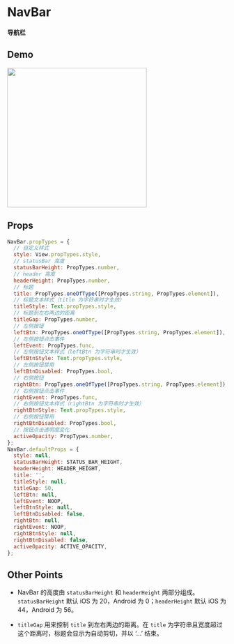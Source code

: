 # NavBar

**导航栏**

## Demo

<image src="http://wx3.sinaimg.cn/mw690/4c8b519dgy1fh4b239blbg20nc12ctfn.gif" width="320" />

## Props

```js
NavBar.propTypes = {
  // 自定义样式
  style: View.propTypes.style,
  // statusBar 高度
  statusBarHeight: PropTypes.number,
  // header 高度
  headerHeight: PropTypes.number,
  // 标题
  title: PropTypes.oneOfType([PropTypes.string, PropTypes.element]),
  // 标题文本样式（title 为字符串时才生效）
  titleStyle: Text.propTypes.style,
  // 标题到左右两边的距离
  titleGap: PropTypes.number,
  // 左侧按钮
  leftBtn: PropTypes.oneOfType([PropTypes.string, PropTypes.element]),
  // 左侧按钮点击事件
  leftEvent: PropTypes.func,
  // 左侧按钮文本样式（leftBtn 为字符串时才生效）
  leftBtnStyle: Text.propTypes.style,
  // 左侧按钮禁用
  leftBtnDisabled: PropTypes.bool,
  // 右侧按钮
  rightBtn: PropTypes.oneOfType([PropTypes.string, PropTypes.element]),
  // 右侧按钮点击事件
  rightEvent: PropTypes.func,
  // 右侧按钮文本样式（rightBtn 为字符串时才生效）
  rightBtnStyle: Text.propTypes.style,
  // 右侧按钮禁用
  rightBtnDisabled: PropTypes.bool,
  // 按钮点击透明度变化
  activeOpacity: PropTypes.number,
};
NavBar.defaultProps = {
  style: null,
  statusBarHeight: STATUS_BAR_HEIGHT,
  headerHeight: HEADER_HEIGHT,
  title: '',
  titleStyle: null,
  titleGap: 50,
  leftBtn: null,
  leftEvent: NOOP,
  leftBtnStyle: null,
  leftBtnDisabled: false,
  rightBtn: null,
  rightEvent: NOOP,
  rightBtnStyle: null,
  rightBtnDisabled: false,
  activeOpacity: ACTIVE_OPACITY,
};
```

## Other Points

- NavBar 的高度由 `statusBarHeight` 和 `headerHeight` 两部分组成。`statusBarHeight` 默认 iOS 为 20，Android 为 0；`headerHeight` 默认 iOS 为 44，Android 为 56。

- `titleGap` 用来控制 `title` 到左右两边的距离。在 `title` 为字符串且宽度超过这个距离时，标题会显示为自动剪切，并以 ‘...’ 结束。
